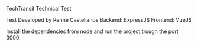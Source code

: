 TechTransit Technical Test

Test Developed by Renne Castellanos
Backend: ExpressJS
Frontend: VueJS

Install the dependencies from node and run the project trough the port 3000.
